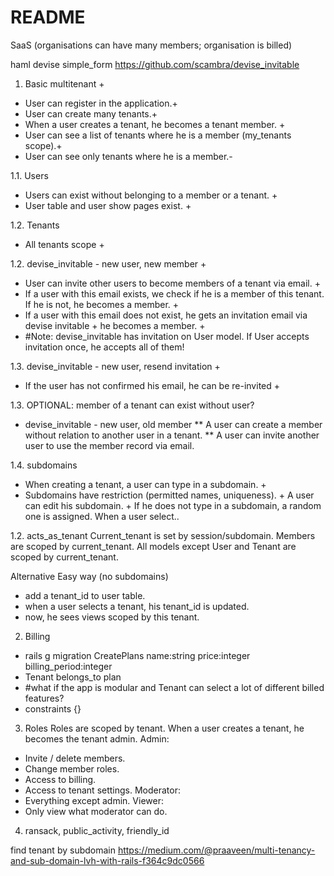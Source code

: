 # README

SaaS (organisations can have many members; organisation is billed)

haml
devise
simple_form
https://github.com/scambra/devise_invitable

1. Basic multitenant +
* User can register in the application.+
* User can create many tenants.+
* When a user creates a tenant, he becomes a tenant member. +
* User can see a list of tenants where he is a member (my_tenants scope).+
* User can see only tenants where he is a member.-

1.1. Users
* Users can exist without belonging to a member or a tenant. +
* User table and user show pages exist. +

1.2. Tenants
* All tenants scope +

1.2. devise_invitable - new user, new member +
* User can invite other users to become members of a tenant via email. +
* If a user with this email exists, we check if he is a member of this tenant. If he is not, he becomes a member. +
* If a user with this email does not exist, he gets an invitation email via devise invitable + he becomes a member. +
* #Note: devise_invitable has invitation on User model. If User accepts invitation once, he accepts all of them!

1.3. devise_invitable - new user, resend invitation +
* If the user has not confirmed his email, he can be re-invited +

1.3. OPTIONAL: member of a tenant can exist without user?
* devise_invitable - new user, old member
** A user can create a member without relation to another user in a tenant.
** A user can invite another user to use the member record via email.

1.4. subdomains
* When creating a tenant, a user can type in a subdomain. +
* Subdomains have restriction (permitted names, uniqueness). +
A user can edit his subdomain. +
If he does not type in a subdomain, a random one is assigned.
When a user select..

1.2. acts_as_tenant
Current_tenant is set by session/subdomain.
Members are scoped by current_tenant.
All models except User and Tenant are scoped by current_tenant.


Alternative Easy way (no subdomains)
* add a tenant_id to user table.
* when a user selects a tenant, his tenant_id is updated.
* now, he sees views scoped by this tenant.

2. Billing
* rails g migration CreatePlans name:string price:integer billing_period:integer
* Tenant belongs_to plan
* #what if the app is modular and Tenant can select a lot of different billed features?
* constraints {}

3. Roles
Roles are scoped by tenant.
When a user creates a tenant, he becomes the tenant admin.
Admin:
* Invite / delete members.
* Change member roles.
* Access to billing.
* Access to tenant settings.
Moderator:
* Everything except admin.
Viewer:
* Only view what moderator can do.

4. ransack, public_activity, friendly_id


find tenant by subdomain
https://medium.com/@praaveen/multi-tenancy-and-sub-domain-lvh-with-rails-f364c9dc0566


